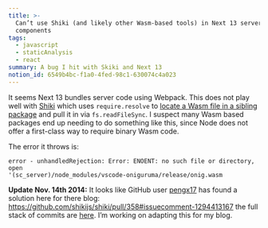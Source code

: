 ```yaml
---
title: >-
  Can’t use Shiki (and likely other Wasm-based tools) in Next 13 server
  components
tags:
  - javascript
  - staticAnalysis
  - react
summary: A bug I hit with Skiki and Next 13
notion_id: 6549b4bc-f1a0-4fed-98c1-630074c4a023
---
```

It seems Next 13 bundles server code using Webpack. This does not play well with [Shiki](https://github.com/shikijs/shiki) which uses `require.resolve` to [locate a Wasm file in a sibling package](https://github.com/shikijs/shiki/blob/1ad7634f729f48d55838be9b3e08134e390d7f33/packages/shiki/src/loader.ts#L58-L61) and pull it in via `fs.readFileSync`. I suspect many Wasm based packages end up needing to do something like this, since Node does not offer a first-class way to require binary Wasm code.

The error it throws is:

```text
error - unhandledRejection: Error: ENOENT: no such file or directory, open
'(sc_server)/node_modules/vscode-oniguruma/release/onig.wasm
```

**Update Nov. 14th 2014:** It looks like GitHub user [pengx17](https://github.com/pengx17) has found a solution here for there blog: <https://github.com/shikijs/shiki/pull/358#issuecomment-1294413167> the full stack of commits are [here](https://github.com/pengx17/nextjs-blog/compare/next-13-app-layout). I’m working on adapting this for my blog.
